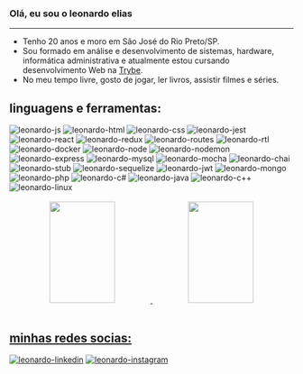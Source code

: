 ### Olá, eu sou o leonardo elias
---
- Tenho 20 anos e moro em São José do Rio Preto/SP.
- Sou formado em análise e desenvolvimento de sistemas, hardware, informática administrativa e atualmente estou cursando desenvolvimento Web na [Trybe](https://www.betrybe.com/).
- No meu tempo livre, gosto de jogar, ler livros, assistir filmes e séries. </br>
 <div>
  <h2>linguagens e ferramentas:</h2>
    <img alt="leonardo-js" src="https://img.shields.io/badge/JavaScript-F7DF1E?style=for-the-badge&logo=javascript&logoColor=black"/>
    <img alt="leonardo-html" src="https://img.shields.io/badge/HTML-239120?style=for-the-badge&logo=html5&logoColor=white"/>
    <img alt="leonardo-css" src="https://img.shields.io/badge/CSS-239120?&style=for-the-badge&logo=css3&logoColor=white"/>
    <img alt="leonardo-jest" src="https://img.shields.io/badge/Jest-323330?style=for-the-badge&logo=Jest&logoColor=white"/>
    <img alt="leonardo-react" src="https://img.shields.io/badge/React-20232A?style=for-the-badge&logo=react&logoColor=61DAFB"/>
    <img alt="leonardo-redux" src="https://img.shields.io/badge/Redux-593D88?style=for-the-badge&logo=redux&logoColor=white"/>
    <img alt="leonardo-routes" src="https://img.shields.io/badge/React_Router-CA4245?style=for-the-badge&logo=react-router&logoColor=white"/>
    <img alt="leonardo-rtl" src="https://img.shields.io/badge/testing%20library-323330?style=for-the-badge&logo=testing-library&logoColor=red"/>
    <img alt="leonardo-docker" src="https://camo.githubusercontent.com/6b7f701cf0bea42833751b754688f1a27b6090fdf90bf2b226addff01be817f0/68747470733a2f2f696d672e736869656c64732e696f2f62616467652f646f636b65722d2532333064623765642e7376673f7374796c653d666f722d7468652d6261646765266c6f676f3d646f636b6572266c6f676f436f6c6f723d7768697465"/>
    <img alt="leonardo-node" src="https://img.shields.io/badge/Node.js-43853D?style=for-the-badge&logo=node.js&logoColor=white"/>
  <img alt="leonardo-nodemon" src="https://camo.githubusercontent.com/b8461917fc768add9be8322c0549d8793830a941d32dc3b3d18fa5236b80768c/68747470733a2f2f696d672e736869656c64732e696f2f62616467652f4e4f44454d4f4e2d2532333332333333302e7376673f7374796c653d666f722d7468652d6261646765266c6f676f3d6e6f64656d6f6e266c6f676f436f6c6f723d25424244454144"/>
    <img alt="leonardo-express" src="https://img.shields.io/badge/Express.js-404D59?style=for-the-badge"/>
    <img alt="leonardo-mysql" src="https://img.shields.io/badge/MySQL-00000F?style=for-the-badge&logo=mysql&logoColor=white"/>
    <img alt="leonardo-mocha" src="https://img.shields.io/badge/mocha.js-323330?style=for-the-badge&logo=mocha&logoColor=Brown"/>
    <img alt="leonardo-chai" src="https://img.shields.io/badge/chai.js-323330?style=for-the-badge&logo=chai&logoColor=red"/>
    <img alt="leonardo-stub" src="https://img.shields.io/badge/sinon.js-323330?style=for-the-badge&logo=sinon"/>
    <img alt="leonardo-sequelize" src="https://img.shields.io/badge/sequelize-323330?style=for-the-badge&logo=sequelize&logoColor=blue"/>
    <img alt="leonardo-jwt" src="https://camo.githubusercontent.com/4590c0af4aeb1b75233885f86e80c1da8cb2afd401173a40e41370f5cad5db20/68747470733a2f2f696d672e736869656c64732e696f2f62616467652f4a57542d626c61636b3f7374796c653d666f722d7468652d6261646765266c6f676f3d4a534f4e253230776562253230746f6b656e73"/>
    <img alt="leonardo-mongo" src="https://img.shields.io/badge/MongoDB-4EA94B?style=for-the-badge&logo=mongodb&logoColor=white"/>
    <img alt="leonardo-php" src="https://img.shields.io/badge/PHP-777BB4?style=for-the-badge&logo=php&logoColor=white"/>
    <img alt="leonardo-c#" src="https://img.shields.io/badge/C%23-239120?style=for-the-badge&logo=c-sharp&logoColor=white"/>
    <img alt="leonardo-java" src="https://img.shields.io/badge/Java-ED8B00?style=for-the-badge&logo=openjdk&logoColor=white"/>
    <img alt="leonardo-c++" src="https://img.shields.io/badge/C%2B%2B-00599C?style=for-the-badge&logo=c%2B%2B&logoColor=white"/>
     <img alt="leonardo-linux" src="https://img.shields.io/badge/Linux-FCC624?style=for-the-badge&logo=linux&logoColor=black"/>
 </div></br>
   <div>
  <div align="center">
  <a href="https://github.com/leonardoElia">
  <img height="180em" width="48%" src="https://github-readme-stats.vercel.app/api?username=leonardoElia&show_icons=true&theme=tokyonight&include_all_commits=true&count_private=true"/>
    <img height="180em" width="48%" src="https://github-readme-stats.vercel.app/api/top-langs/?username=leonardoElia&layout=compact&langs_count=7&theme=tokyonight"/>  
</div>
   </div>

</br>
   <div>
      <h2>minhas redes socias:</h2>
    <a href="https://www.linkedin.com/in/leonardo-elias-3a9a6b206/"><img alt="leonardo-linkedin" src="https://img.shields.io/badge/LinkedIn-0077B5?style=for-the-badge&logo=linkedin&logoColor=white"></a>
    <a href="https://www.instagram.com/leonardo.elias.meireles/"><img alt="leonardo-instagram" src="https://img.shields.io/badge/Instagram-E4405F?style=for-the-badge&logo=instagram&logoColor=white"></a>
   </div>
<!--
**leonardoElia/leonardoElia** is a ✨ _special_ ✨ repository because its `README.md` (this file) appears on your GitHub profile.

Here are some ideas to get you started:

- 🔭 I’m currently working on ...
- 🌱 I’m currently learning ...
- 👯 I’m looking to collaborate on ...
- 🤔 I’m looking for help with ...
- 💬 Ask me about ...
- 📫 How to reach me: ...
- 😄 Pronouns: ...
- ⚡ Fun fact: ...
-->
